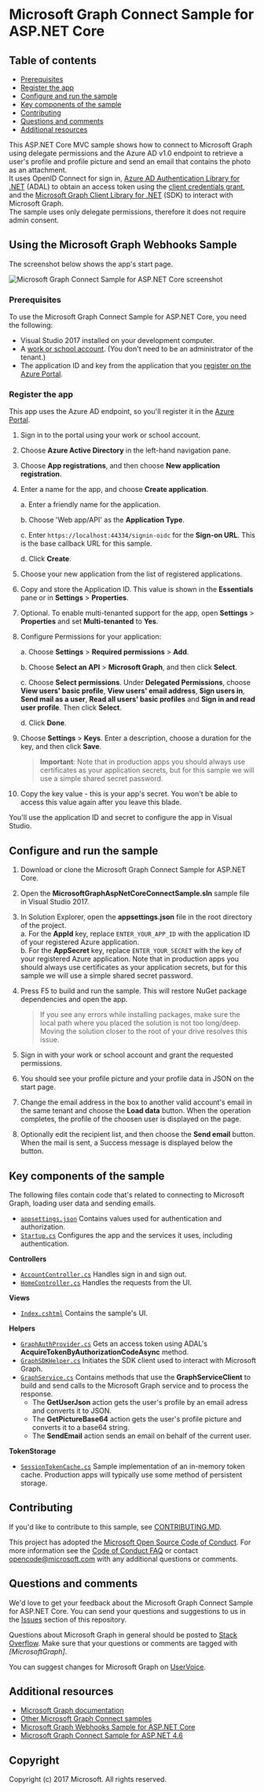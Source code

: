 # Microsoft Graph Connect Sample for ASP.NET Core

## Table of contents

* [Prerequisites](#prerequisites)
* [Register the app](#register-the-app)
* [Configure and run the sample](#configure-and-run-the-sample)
* [Key components of the sample](#key-components-of-the-sample)
* [Contributing](#contributing)
* [Questions and comments](#questions-and-comments)
* [Additional resources](#additional-resources)

This ASP.NET Core MVC sample shows how to connect to Microsoft Graph using delegate permissions and the Azure AD v1.0 endpoint to retrieve a user's profile and profile picture and send an email that contains the photo as an attachment.  
It uses OpenID Connect for sign in, [Azure AD Authentication Library for .NET](https://github.com/AzureAD/azure-activedirectory-library-for-dotnet) (ADAL) to obtain an access token using the [client credentials grant](https://tools.ietf.org/html/rfc6749#section-4.4), and the [Microsoft Graph Client Library for .NET](https://github.com/microsoftgraph/msgraph-sdk-dotnet) (SDK) to interact with Microsoft Graph.  
The sample uses only delegate permissions, therefore it does not require admin consent.

## Using the Microsoft Graph Webhooks Sample

The screenshot below shows the app's start page. 
  
![Microsoft Graph Connect Sample for ASP.NET Core screenshot](readme-images/Page1.PNG)

### Prerequisites

To use the Microsoft Graph Connect Sample for ASP.NET Core, you need the following:

- Visual Studio 2017 installed on your development computer. 
- A [work or school account](https://dev.office.com/devprogram). (You don't need to be an administrator of the tenant.)
- The application ID and key from the application that you [register on the Azure Portal](#register-the-app). 

### Register the app

This app uses the Azure AD endpoint, so you'll register it in the [Azure Portal](https://portal.azure.com/).

1. Sign in to the portal using your work or school account.

2. Choose **Azure Active Directory** in the left-hand navigation pane.

3. Choose **App registrations**, and then choose **New application registration**.  

4. Enter a name for the app, and choose **Create application**. 

   a. Enter a friendly name for the application.

   b. Choose 'Web app/API' as the **Application Type**.

   c. Enter `https://localhost:44334/signin-oidc` for the **Sign-on URL**. This is the base callback URL for this sample.
  
   d. Click **Create**.

5. Choose your new application from the list of registered applications.

6. Copy and store the Application ID. This value is shown in the **Essentials** pane or in **Settings** > **Properties**.

7. Optional. To enable multi-tenanted support for the app, open **Settings** > **Properties** and set **Multi-tenanted** to **Yes**.

8. Configure Permissions for your application:  

   a. Choose **Settings** > **Required permissions** > **Add**.
  
   b. Choose **Select an API** > **Microsoft Graph**, and then click **Select**.
  
   c. Choose **Select permissions**. Under **Delegated Permissions**, choose **View users' basic profile**, **View users' email address**, **Sign users in**, **Send mail as a user**, **Read all users' basic profiles** and **Sign in and read user profile**. Then click **Select**.
  
   d. Click **Done**.

9. Choose **Settings** > **Keys**. Enter a description, choose a duration for the key, and then click **Save**.

   >**Important**: Note that in production apps you should always use certificates as your application secrets, but for this sample we will use a simple shared secret password.

10. Copy the key value - this is your app's secret. You won't be able to access this value again after you leave this blade.

You'll use the application ID and secret to configure the app in Visual Studio.

## Configure and run the sample

1. Download or clone the Microsoft Graph Connect Sample for ASP.NET Core.

2. Open the **MicrosoftGraphAspNetCoreConnectSample.sln** sample file in Visual Studio 2017. 

3. In Solution Explorer, open the **appsettings.json** file in the root directory of the project.  
   a. For the **AppId** key, replace `ENTER_YOUR_APP_ID` with the application ID of your registered Azure application.  
   b. For the **AppSecret** key, replace `ENTER_YOUR_SECRET` with the key of your registered Azure application. Note that in production apps you should always use certificates as your application secrets, but for this sample we will use a simple shared secret password.  

4. Press F5 to build and run the sample. This will restore NuGet package dependencies and open the app.

   >If you see any errors while installing packages, make sure the local path where you placed the solution is not too long/deep. Moving the solution closer to the root of your drive resolves this issue.

5. Sign in with your work or school account and grant the requested permissions.

6. You should see your profile picture and your profile data in JSON on the start page.

7. Change the email address in the box to another valid account's email in the same tenant and choose the **Load data** button. When the operation completes, the profile of the choosen user is displayed on the page.

8. Optionally edit the recipient list, and then choose the **Send email** button. When the mail is sent, a Success message is displayed below the button.

## Key components of the sample 
The following files contain code that's related to connecting to Microsoft Graph, loading user data and sending emails.

- [`appsettings.json`](https://github.com/szmaorka/aspnetcore-connect-sample/blob/master/MicrosoftGraphAspNetCoreConnectSample/appsettings.json) Contains values used for authentication and authorization. 
- [`Startup.cs`](https://github.com/szmaorka/aspnetcore-connect-sample/blob/master/MicrosoftGraphAspNetCoreConnectSample/Startup.cs) Configures the app and the services it uses, including authentication.

**Controllers**  
- [`AccountController.cs`](https://github.com/szmaorka/aspnetcore-connect-sample/blob/master/MicrosoftGraphAspNetCoreConnectSample/Controllers/AccountController.cs) Handles sign in and sign out.  
- [`HomeController.cs`](https://github.com/szmaorka/aspnetcore-connect-sample/blob/master/MicrosoftGraphAspNetCoreConnectSample/Controllers/HomeController.cs) Handles the requests from the UI.

**Views**
- [`Index.cshtml`](https://github.com/szmaorka/aspnetcore-connect-sample/blob/master/MicrosoftGraphAspNetCoreConnectSample/Views/Home/Index.cshtml) Contains the sample's UI.

**Helpers**  
- [`GraphAuthProvider.cs`](https://github.com/szmaorka/aspnetcore-connect-sample/blob/master/MicrosoftGraphAspNetCoreConnectSample/Helpers/GraphAuthProvider.cs) Gets an access token using ADAL's **AcquireTokenByAuthorizationCodeAsync** method.
- [`GraphSDKHelper.cs`](https://github.com/szmaorka/aspnetcore-connect-sample/blob/master/MicrosoftGraphAspNetCoreConnectSample/Helpers/GraphSDKHelper.cs) Initiates the SDK client used to interact with Microsoft Graph.
- [`GraphService.cs`](https://github.com/szmaorka/aspnetcore-connect-sample/blob/master/MicrosoftGraphAspNetCoreConnectSample/Helpers/GraphService.cs) Contains methods that use the **GraphServiceClient** to build and send calls to the Microsoft Graph service and to process the response.
   - The **GetUserJson** action gets the user's profile by an email adress and converts it to JSON.
   - The **GetPictureBase64** action gets the user's profile picture and converts it to a base64 string.
   - The **SendEmail** action sends an email on behalf of the current user.

**TokenStorage**
- [`SessionTokenCache.cs`](https://github.com/szmaorka/aspnetcore-connect-sample/blob/master/MicrosoftGraphAspNetCoreConnectSample/Helpers/SessionTokenCache.cs) Sample implementation of an in-memory token cache. Production apps will typically use some method of persistent storage. 

## Contributing

If you'd like to contribute to this sample, see [CONTRIBUTING.MD](/CONTRIBUTING.md).

This project has adopted the [Microsoft Open Source Code of Conduct](https://opensource.microsoft.com/codeofconduct/). For more information see the [Code of Conduct FAQ](https://opensource.microsoft.com/codeofconduct/faq/) or contact [opencode@microsoft.com](mailto:opencode@microsoft.com) with any additional questions or comments.

## Questions and comments

We'd love to get your feedback about the Microsoft Graph Connect Sample for ASP.NET Core. You can send your questions and suggestions to us in the [Issues](https://github.com/szmaorka/aspnetcore-connect-sample/issues) section of this repository.

Questions about Microsoft Graph in general should be posted to [Stack Overflow](https://stackoverflow.com/questions/tagged/MicrosoftGraph). Make sure that your questions or comments are tagged with *[MicrosoftGraph]*.

You can suggest changes for Microsoft Graph on [UserVoice](https://officespdev.uservoice.com/).

## Additional resources

- [Microsoft Graph documentation](https://developer.microsoft.com/graph)
- [Other Microsoft Graph Connect samples](https://github.com/MicrosoftGraph?q=connect)
- [Microsoft Graph Webhooks Sample for ASP.NET Core](https://github.com/microsoftgraph/aspnetcore-apponlytoken-webhooks-sample)
- [Microsoft Graph Connect Sample for ASP.NET 4.6](https://github.com/microsoftgraph/aspnet-connect-sample)

## Copyright
Copyright (c) 2017 Microsoft. All rights reserved.
